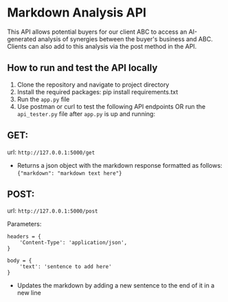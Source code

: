 # Markdown Analysis API

This API allows potential buyers for our client ABC to access an AI-generated analysis of synergies between the buyer's business and ABC. Clients can also add to this analysis via the post method in the API.

## How to run and test the API locally

1. Clone the repository and navigate to project directory
2. Install the required packages:
pip install requirements.txt
3. Run the `app.py` file
4. Use postman or curl to test the following API endpoints OR run the `api_tester.py` file after `app.py` is up and running:

## GET:
url: `http://127.0.0.1:5000/get`

- Returns a json object with the markdown response formatted as follows:
`{"markdown": "markdown text here"}`

## POST:
url: `http://127.0.0.1:5000/post`

Parameters:

    headers = {
        'Content-Type': 'application/json',
    }

    body = {
        'text': 'sentence to add here'
    }

- Updates the markdown by adding a new sentence to the end of it in a new line



